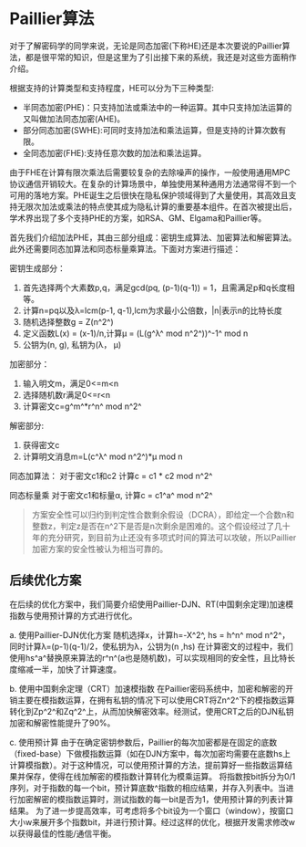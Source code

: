 #  Paillier算法

对于了解密码学的同学来说，无论是同态加密(下称HE)还是本次要说的Paillier算法，都是很平常的知识，但是这里为了引出接下来的系统，我还是对这些方面稍作介绍。
  
根据支持的计算类型和支持程度，HE可以分为下三种类型:
  
* 半同态加密(PHE)：只支持加法或乘法中的一种运算。其中只支持加法运算的又叫做加法同态加密(AHE)。
* 部分同态加密(SWHE):可同时支持加法和乘法运算，但是支持的计算次数有限。
* 全同态加密(FHE):支持任意次数的加法和乘法运算。
  
由于FHE在计算有限次乘法后需要较复杂的去除噪声的操作，一般使用通用MPC协议通信开销较大。在复杂的计算场景中，单独使用某种通用方法通常得不到一个可用的落地方案。PHE诞生之后很快在隐私保护领域得到了大量使用，其高效且支持无限次加法或乘法的特点使其成为隐私计算的重要基本组件。在首次被提出后，学术界出现了多个支持PHE的方案，如RSA、GM、Elgama和Paillier等。
  
首先我们介绍加法PHE，其由三部分组成：密钥生成算法、加密算法和解密算法。此外还需要同态加算法和同态标量乘算法。下面对方案进行描述：
  
密钥生成部分：

1. 首先选择两个大素数p,q，满足gcd(pq, (p-1)(q-1)) = 1，且需满足p和q长度相等。
2. 计算n=pq以及λ=lcm(p-1, q-1),lcm为求最小公倍数，|n|表示n的比特长度
3. 随机选择整数g = Z(n^2^)
4. 定义函数L(x) = (x-1)/n,计算μ = (L(g^λ^ mod n^2^))^-1^ mod n
5. 公钥为(n, g), 私钥为(λ， μ)
  
加密部分：

1. 输入明文m，满足0<=m<n
2. 选择随机数r满足0<=r<n
3. 计算密文c=g^m^*r^n^ mod n^2^
  
解密部分:

1. 获得密文c
2. 计算明文消息m=L(c^λ^ mod n^2^)*μ mod n
  
同态加算法：
对于密文c1和c2 计算c = c1 * c2 mod n^2^
  
同态标量乘
对于密文c1和标量α, 计算c = c1^a^ mod n^2^
  
> 方案安全性可以归约到判定性合数剩余假设（DCRA），即给定一个合数n和整数z，判定z是否在n^2下是否是n次剩余是困难的。这个假设经过了几十年的充分研究，到目前为止还没有多项式时间的算法可以攻破，所以Paillier加密方案的安全性被认为相当可靠的。
  
##  后续优化方案
  
  
在后续的优化方案中，我们简要介绍使用Paillier-DJN、RT(中国剩余定理)加速模指数与使用预计算的方式进行优化。
  
a. 使用Paillier-DJN优化方案
随机选择x，计算h=-X^2^, hs = h^n^ mod n^2^，同时计算λ=(p-1)(q-1)/2，使私钥为λ，公钥为(n ,hs)
在计算密文的过程中，我们使用hs^a^替换原来算法的r^n^(a也是随机数)，可以实现相同的安全性，且比特长度缩减一半，加快了计算速度。
  
b. 使用中国剩余定理（CRT）加速模指数
在Paillier密码系统中，加密和解密的开销主要在模指数运算，在拥有私钥的情况下可以使用CRT将Zn^2^下的模指数运算转化到Zp^2^和Zq^2^上，从而加快解密效率。经测试，使用CRT之后的DJN私钥加密和解密性能提升了90%。
  
c. 使用预计算
由于在确定密钥参数后，Paillier的每次加密都是在固定的底数（fixed-base）下做模指数运算（如在DJN方案中，每次加密均需要在底数hs上计算模指数）。对于这种情况，可以使用预计算的方法，提前算好一些指数运算结果并保存，使得在线加解密的模指数计算转化为模乘运算。
将指数按bit拆分为0/1序列，对于指数的每一个bit，预计算底数^指数的相应结果，并存入列表中。当进行加密解密的模指数运算时，测试指数的每一bit是否为1，使用预计算的列表计算结果。
为了进一步提高效率，可考虑将多个bit设为一个窗口（window），按窗口大小w来展开多个指数bit，并进行预计算。经过这样的优化，根据开发需求修改w以获得最佳的性能/通信平衡。
  
  